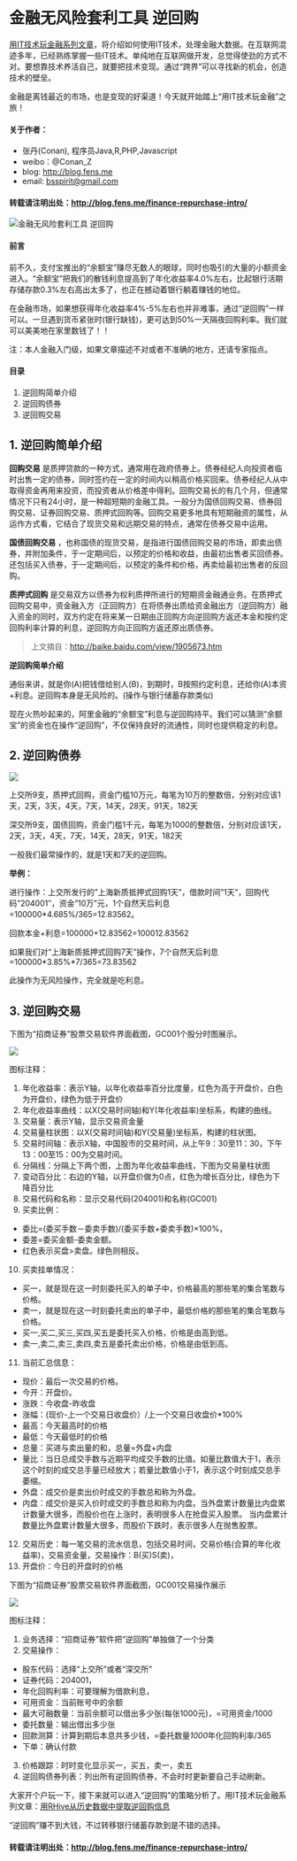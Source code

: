 金融无风险套利工具 逆回购
============

[用IT技术玩金融系列文章](http://blog.fens.me/series-it-finance/)，将介绍如何使用IT技术，处理金融大数据。在互联网混迹多年，已经熟练掌握一些IT技术。单纯地在互联网做开发，总觉得使劲的方式不对。要想靠技术养活自己，就要把技术变现。通过“跨界”可以寻找新的机会，创造技术的壁垒。

金融是离钱最近的市场，也是变现的好渠道！今天就开始踏上“用IT技术玩金融”之旅！

#### 关于作者：

* 张丹(Conan), 程序员Java,R,PHP,Javascript
* weibo：@Conan_Z
* blog: http://blog.fens.me
* email: bsspirit@gmail.com

#### 转载请注明出处：http://blog.fens.me/finance-repurchase-intro/

![金融无风险套利工具 逆回购](http://blog.fens.me/wp-content/uploads/2013/11/finance-repurchase-intro.png)

#### 前言

前不久，支付宝推出的“余额宝”赚尽无数人的眼球，同时也吸引的大量的小额资金进入。“余额宝”把我们的散钱利息提高到了年化收益率4.0%左右，比起银行活期存储存款0.3%左右高出太多了，也正在撼动着银行躺着赚钱的地位。

在金融市场，如果想获得年化收益率4%-5%左右也并非难事，通过“逆回购”一样可以。一旦遇到货币紧张时(银行缺钱)，更可达到50%一天隔夜回购利率。我们就可以美美地在家里数钱了！！

注：本人金融入门级，如果文章描述不对或者不准确的地方，还请专家指点。

#### 目录

1. 逆回购简单介绍
2. 逆回购债券
3. 逆回购交易

## 1. 逆回购简单介绍

**回购交易** 是质押贷款的一种方式，通常用在政府债券上。债券经纪人向投资者临时出售一定的债券，同时签约在一定的时间内以稍高价格买回来。债券经纪人从中取得资金再用来投资，而投资者从价格差中得利。回购交易长的有几个月，但通常情况下只有24小时，是一种超短期的金融工具。一般分为国债回购交易、债券回购交易、证券回购交易、质押式回购等。回购交易更多地具有短期融资的属性，从运作方式看，它结合了现货交易和远期交易的特点，通常在债券交易中运用。

**国债回购交易** ，也称国债的现货交易，是指进行国债回购交易的市场，即卖出债券，并附加条件，于一定期间后，以预定的价格和收益，由最初出售者买回债券。还包括买入债券，于一定期间后，以预定的条件和价格，再卖给最初出售者的反回购。

**质押式回购** 是交易双方以债券为权利质押所进行的短期资金融通业务。在质押式回购交易中，资金融入方（正回购方）在将债券出质给资金融出方（逆回购方）融入资金的同时，双方约定在将来某一日期由正回购方向逆回购方返还本金和按约定回购利率计算的利息，逆回购方向正回购方返还原出质债券。

>上文摘自：http://baike.baidu.com/view/1905673.htm

**逆回购简单介绍**

通俗来讲，就是你(A)把钱借给别人(B)，到期时，B按照约定利息，还给你(A)本资+利息。逆回购本身是无风险的。(操作与银行储蓄存款类似)

现在火热吵起来的，阿里金融的“余额宝”利息与逆回购持平。我们可以猜测“余额宝”的资金也在操作“逆回购”，不仅保持良好的流通性，同时也提供稳定的利息。

## 2. 逆回购债券

![](http://blog.fens.me/wp-content/uploads/2013/11/gc_code.png)

上交所9支，质押式回购，资金门槛10万元，每笔为10万的整数倍，分别对应该1天，2天，3天，4天，7天，14天，28天，91天，182天

深交所9支，国债回购，资金门槛1千元，每笔为1000的整数倍，分别对应该1天，2天，3天，4天，7天，14天，28天，91天，182天

一般我们最常操作的，就是1天和7天的逆回购。

**举例：**

进行操作：上交所发行的”上海新质抵押式回购1天”，借款时间”1天”，回购代码”204001″，资金”10万”元，1个自然天后利息=100000*4.685%/365=12.83562。

回款本金+利息=100000+12.83562=100012.83562

如果我们对“上海新质抵押式回购7天”操作，7个自然天后利息=100000*3.85%*7/365=73.83562

此操作为无风险操作，完全就是吃利息。

## 3. 逆回购交易

下图为“招商证券”股票交易软件界面截图，GC001个股分时图展示。

![](http://blog.fens.me/wp-content/uploads/2013/11/gc001.png)

图标注释：

1. 年化收益率：表示Y轴，以年化收益率百分比度量，红色为高于开盘价，白色为开盘价，绿色为低于开盘价
2. 年化收益率曲线：以X(交易时间轴)和Y(年化收益率)坐标系，构建的曲线。
3. 交易量：表示Y轴，显示交易资金量
4. 交易量柱状图：以X(交易时间轴)和Y(交易量)坐标系，构建的柱状图。
5. 交易时间轴：表示X轴，中国股市的交易时间，从上午9：30至11：30，下午13：00至15：00为交易时间。
6. 分隔线：分隔上下两个图，上图为年化收益率曲线，下图为交易量柱状图
7. 变动百分比：右边的Y轴，以开盘价做为0点，红色为增长百分比，绿色为下降百分比
8. 交易代码和名称：显示交易代码(204001)和名称(GC001)
9. 买卖比例：
  * 委比=(委买手数－委卖手数)/(委买手数+委卖手数)×100%，
  * 委差=委买金额-委卖金额。
  * 红色表示买盘>卖盘。绿色则相反。
10. 买卖挂单情况：
  * 买一，就是现在这一时刻委托买入的单子中，价格最高的那些笔的集合笔数与价格。
  * 卖一，就是现在这一时刻委托卖出的单子中，最低价格的那些笔的集合笔数与价格。
  * 买一,买二,买三,买四,买五是委托买入价格，价格是由高到低。
  * 卖一,卖二,卖三,卖四,卖五是委托卖出价格，价格是由低到高。
11. 当前汇总信息：
  * 现价：最后一次交易的价格。
  * 今开：开盘价。
  * 涨跌：今收盘-昨收盘
  * 涨幅：(现价-上一个交易日收盘价）/上一个交易日收盘价*100%
  * 最高：今天最高时的价格
  * 最低：今天最低时的价格
  * 总量：买进与卖出量的和，总量=外盘+内盘
  * 量比：当日总成交手数与近期平均成交手数的比值。如量比数值大于1，表示这个时刻的成交总手量已经放大；若量比数值小于1，表示这个时刻成交总手萎缩。
  * 外盘：成交价是卖出价时成交的手数总和称为外盘。
  * 内盘：成交价是买入价时成交的手数总和称为内盘。当外盘累计数量比内盘累计数量大很多，而股价也在上涨时，表明很多人在抢盘买入股票。 当内盘累计数量比外盘累计数量大很多，而股价下跌时，表示很多人在抛售股票。
12. 交易历史：每一笔交易的流水信息，包括交易时间，交易价格(合算的年化收益率)，交易资金量，交易操作：B(买)S(卖)，
13. 开盘价：今日的开盘时的价格

下图为“招商证券”股票交易软件界面截图，GC001交易操作展示

![](http://blog.fens.me/wp-content/uploads/2013/11/gc001_trade.png)

图标注释：

1. 业务选择：“招商证券”软件把“逆回购”单独做了一个分类
2. 交易操作：
  * 股东代码：选择“上交所”或者“深交所”
  * 证券代码：204001，
  * 年化回购利率：可要理解为借款利息，
  * 可用资金：当前账号中的余额
  * 最大可融数量：当前余额可以借出多少张(每张1000元)，=可用资金/1000
  * 委托数量：输出借出多少张
  * 回款测算：计算到期后本息共多少钱，=委托数量*1000*年化回购利率/365
  * 下单：确认付款
3. 价格跟踪：时时变化显示买一，买五，卖一，卖五
4. 逆回购债券列表：列出所有逆回购债券，不会时时更新要自己手动刷新。

大家开个户玩一下，接下来就可以进入“逆回购”的策略分析了。用IT技术玩金融系列文章：[用RHive从历史数据中提取逆回购信息](http://blog.fens.me/finance-rhive-repurchase/)

“逆回购”赚不到大钱，不过转移银行储蓄存款到是不错的选择。

#### 转载请注明出处：http://blog.fens.me/finance-repurchase-intro/

